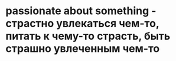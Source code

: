 # passionate about something - страстно увлекаться чем-то, питать к чему-то страсть, быть страшно увлеченным чем-то
